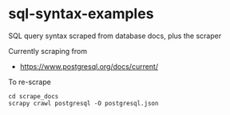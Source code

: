 # sql-syntax-examples
SQL query syntax scraped from database docs, plus the scraper

Currently scraping from 

- https://www.postgresql.org/docs/current/

To re-scrape

    cd scrape_docs 
    scrapy crawl postgresql -O postgresql.json
    